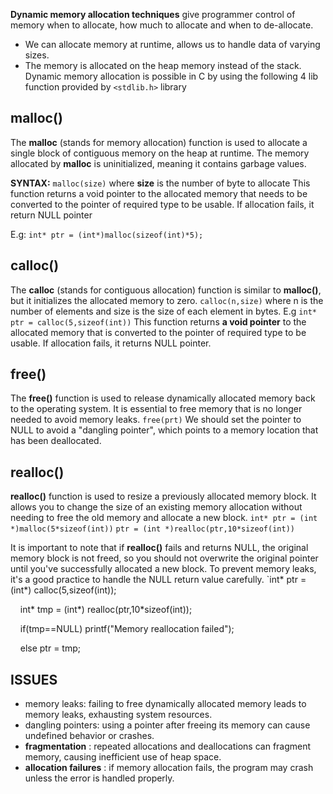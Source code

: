 **Dynamic memory allocation techniques** give programmer control of memory when to allocate, how much to allocate and when to de-allocate.
- We can allocate memory at runtime, allows us to handle data of varying sizes.
- The memory is allocated on the heap memory instead of the stack. 
Dynamic memory allocation is possible in C by using the following 4 lib function provided by  `<stdlib.h>` library

## malloc()
The **malloc** (stands for memory allocation) function is used to allocate a single block of contiguous memory on the heap at runtime. The memory allocated by **malloc** is uninitialized, meaning it contains garbage values.

**SYNTAX:** `malloc(size)`
where **size** is the number of byte to allocate
This function returns a void pointer to the allocated memory that needs to be converted to the pointer of required type to be usable. If allocation fails, it return NULL pointer

E.g: `int* ptr = (int*)malloc(sizeof(int)*5);`

## calloc()

The **calloc** (stands for contiguous allocation) function is similar to **malloc()**, but it initializes the allocated memory to zero.
`calloc(n,size)`
where n is the number of elements and size is the size of each element in bytes.
E.g  `int* ptr = calloc(5,sizeof(int))`
This function returns **a void pointer** to the allocated memory that is converted to the pointer of required type to be usable. If allocation fails, it returns NULL pointer.

## free()
The **free()** function is used to release dynamically allocated memory back to the operating system. It is essential to free memory that is no longer needed to avoid memory leaks.
`free(prt)`
We should set the pointer to NULL to avoid a "dangling pointer", which points to a memory location that has been deallocated.

## realloc()
**realloc()** function is used to resize a previously allocated memory block. It allows you to change the size of an existing memory allocation without needing to free the old memory and allocate a new block.
`int* ptr = (int *)malloc(5*sizeof(int))`
`ptr = (int *)realloc(ptr,10*sizeof(int))`

It is important to note that if **realloc()** fails and returns NULL, the original memory block is not freed, so you should not overwrite the original pointer until you've successfully allocated a new block. To prevent memory leaks, it's a  good practice to handle the NULL return value carefully.
`int* ptr = (int*) calloc(5,sizeof(int));

    int* tmp = (int*) realloc(ptr,10*sizeof(int));

    if(tmp==NULL) printf("Memory reallocation failed");

    else ptr = tmp;

## ISSUES
- memory leaks: failing to free dynamically allocated memory leads to memory leaks, exhausting system resources.
- dangling pointers: using a pointer after freeing its memory can cause undefined behavior or crashes.
- **fragmentation** : repeated allocations and deallocations can fragment memory, causing inefficient use of heap space.
- **allocation failures** : if memory allocation fails, the program may crash unless the error is handled properly.

